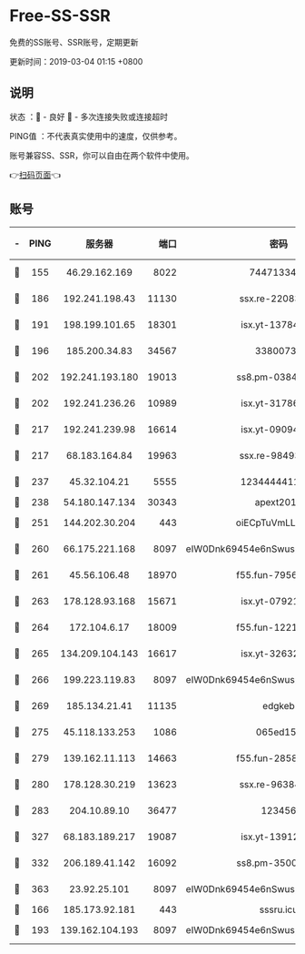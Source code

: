 # Free-SS-SSR

免费的SS账号、SSR账号，定期更新

更新时间：2019-03-04 01:15 +0800

## 说明

状态     ：🙂 - 良好 🙁 - 多次连接失败或连接超时

PING值   ：不代表真实使用中的速度，仅供参考。

账号兼容SS、SSR，你可以自由在两个软件中使用。

👉[扫码页面](https://liesauer.github.io/free-ss-ssr.github.io/)👈

## 账号

|-|PING|服务器|端口|密码|加密方式|区域|
|:----:|:----:|:-----:|-----:|:----:|:----:|:----:|
|🙂|155|46.29.162.169|8022|7447133485|aes-256-cfb|RU|
|🙂|186|192.241.198.43|11130|ssx.re-22083061|aes-256-cfb|US|
|🙂|191|198.199.101.65|18301|isx.yt-13784325|aes-256-cfb|US|
|🙂|196|185.200.34.83|34567|33800731|aes-256-cfb|US|
|🙂|202|192.241.193.180|19013|ss8.pm-03842768|aes-256-cfb|US|
|🙂|202|192.241.236.26|10989|isx.yt-31786125|aes-256-cfb|US|
|🙂|217|192.241.239.98|16614|isx.yt-09094169|aes-256-cfb|US|
|🙂|217|68.183.164.84|19963|ssx.re-98493930|aes-256-cfb|US|
|🙂|237|45.32.104.21|5555|1234444411111|aes-256-cfb|SG|
|🙂|238|54.180.147.134|30343|apext2019|chacha20|KR|
|🙂|251|144.202.30.204|443|oiECpTuVmLLxk4Ts|aes-256-cfb|US|
|🙂|260|66.175.221.168|8097|eIW0Dnk69454e6nSwuspv9DmS201tQ0D|aes-256-cfb|US|
|🙂|261|45.56.106.48|18970|f55.fun-79568034|aes-256-cfb|US|
|🙂|263|178.128.93.168|15671|isx.yt-07921644|aes-256-cfb|SG|
|🙂|264|172.104.6.17|18009|f55.fun-12212808|aes-256-cfb|US|
|🙂|265|134.209.104.143|16617|isx.yt-32632339|aes-256-cfb|SG|
|🙂|266|199.223.119.83|8097|eIW0Dnk69454e6nSwuspv9DmS201tQ0D|aes-256-cfb|US|
|🙂|269|185.134.21.41|11135|edgkeb|aes-256-cfb|GB|
|🙂|275|45.118.133.253|1086|065ed15a|aes-256-cfb|SG|
|🙂|279|139.162.11.113|14663|f55.fun-28583280|aes-256-cfb|SG|
|🙂|280|178.128.30.219|13623|ssx.re-96384846|aes-256-cfb|SG|
|🙂|283|204.10.89.10|36477|123456|aes-256-cfb|US|
|🙂|327|68.183.189.217|19087|isx.yt-13912703|aes-256-cfb|SG|
|🙂|332|206.189.41.142|16092|ss8.pm-35002158|aes-256-cfb|SG|
|🙂|363|23.92.25.101|8097|eIW0Dnk69454e6nSwuspv9DmS201tQ0D|aes-256-cfb|US|
|🙂|166|185.173.92.181|443|sssru.icu|rc4-md5|RU|
|🙂|193|139.162.104.193|8097|eIW0Dnk69454e6nSwuspv9DmS201tQ0D|aes-256-cfb|JP|

